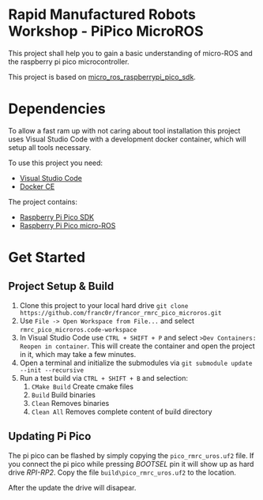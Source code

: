# Rapid Manufactured Robots Workshop - PiPico MicroROS

This project shall help you to gain a basic understanding of micro-ROS and the raspberry pi pico 
microcontroller. 

This project is based on [micro_ros_raspberrypi_pico_sdk](https://github.com/micro-ROS/micro_ros_raspberrypi_pico_sdk.git).


# Dependencies

To allow a fast ram up with not caring about tool installation this project uses Visual Studio Code
with a development docker container, which will setup all tools necessary.

To use this project you need:
- [Visual Studio Code](https://code.visualstudio.com/)
- [Docker CE](https://docs.docker.com/engine/install/ubuntu/)

The project contains:
- [Raspberry Pi Pico SDK](https://github.com/raspberrypi/pico-sdk)
- [Raspberry Pi Pico micro-ROS](https://github.com/micro-ROS/micro_ros_raspberrypi_pico_sdk)

# Get Started


## Project Setup & Build

1. Clone this project to your local hard drive ```git clone https://github.com/franc0r/francor_rmrc_pico_microros.git```
2. Use ```File -> Open Workspace from File...``` and select ```rmrc_pico_microros.code-workspace``` 
3. In Visual Studio Code use ```CTRL + SHIFT + P``` and select ```>Dev Containers: Reopen in container```.
   This will create the container and open the project in it, which may take a few minutes.
4. Open a terminal and initialize the submodules via ```git submodule update --init --recursive```
5. Run a test build via ```CTRL + SHIFT + B``` and selection:
   1. ```CMake Build``` Create cmake files
   2. ```Build``` Build binaries
   3. ```Clean``` Removes binaries
   4. ```Clean All``` Removes complete content of build directory

## Updating Pi Pico

The pi pico can be flashed by simply copying the ```pico_rmrc_uros.uf2``` file.
If you connect the pi pico while pressing *BOOTSEL* pin it will show up as hard drive *RPI-RP2*.
Copy the file ```build\pico_rmrc_uros.uf2``` to the location.

After the update the drive will disapear.